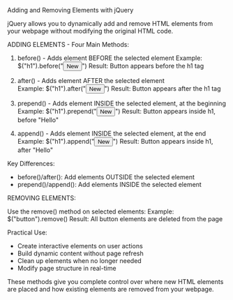 Adding and Removing Elements with jQuery

jQuery allows you to dynamically add and remove HTML elements 
from your webpage without modifying the original HTML code.

ADDING ELEMENTS - Four Main Methods:

1. before() - Adds element BEFORE the selected element
   Example: $("h1").before("<button>New</button>")
   Result: Button appears before the h1 tag

2. after() - Adds element AFTER the selected element  
   Example: $("h1").after("<button>New</button>")
   Result: Button appears after the h1 tag

3. prepend() - Adds element INSIDE the selected element, 
   at the beginning
   Example: $("h1").prepend("<button>New</button>")
   Result: Button appears inside h1, before "Hello"

4. append() - Adds element INSIDE the selected element, 
   at the end
   Example: $("h1").append("<button>New</button>")
   Result: Button appears inside h1, after "Hello"

Key Differences:
- before()/after(): Add elements OUTSIDE the selected element
- prepend()/append(): Add elements INSIDE the selected element

REMOVING ELEMENTS:

Use the remove() method on selected elements:
Example: $("button").remove()
Result: All button elements are deleted from the page

Practical Use:
- Create interactive elements on user actions
- Build dynamic content without page refresh
- Clean up elements when no longer needed
- Modify page structure in real-time

These methods give you complete control over 
where new HTML elements are placed and how 
existing elements are removed from your webpage.
